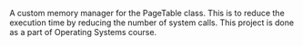 A custom memory manager for the PageTable class. This is to reduce the execution time by reducing the number of system calls. This project is done as a part of Operating Systems course.
